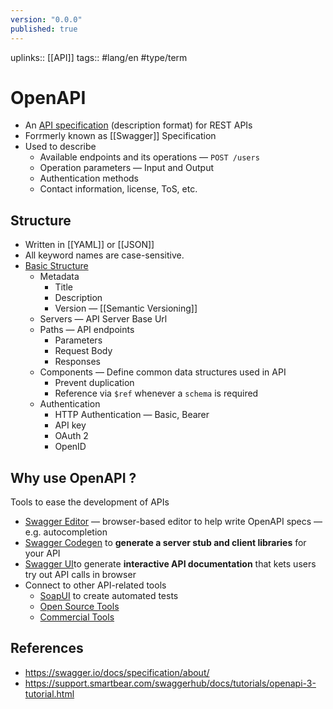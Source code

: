```yaml
---
version: "0.0.0"
published: true
---
```

uplinks:: [[API]]
tags:: #lang/en #type/term 
# OpenAPI
- An [API specification](https://github.com/OAI/OpenAPI-Specification) (description format) for REST APIs
- Forrmerly known as [[Swagger]] Specification
- Used to describe
	- Available endpoints and its operations — `POST /users`
	- Operation parameters — Input and Output
	- Authentication methods
	- Contact information, license, ToS, etc.

## Structure
- Written in [[YAML]] or [[JSON]]
- All keyword names are case-sensitive.
- [Basic Structure](https://swagger.io/docs/specification/basic-structure/)
	- Metadata
		- Title
		- Description
		- Version — [[Semantic Versioning]]
	- Servers — API Server Base Url
	- Paths — API endpoints
		- Parameters
		- Request Body
		- Responses
	- Components — Define common data structures used in API
		- Prevent duplication
		- Reference via `$ref` whenever a `schema` is required
	- Authentication
		- HTTP Authentication — Basic, Bearer
		- API key
		- OAuth 2
		- OpenID

## Why use OpenAPI ?
Tools to ease the development of APIs
- [Swagger Editor](https://editor.swagger.io/) — browser-based editor to help write OpenAPI specs — e.g. autocompletion
- [Swagger Codegen](https://github.com/swagger-api/swagger-codegen) to **generate a server stub and client libraries** for your API
- [Swagger UI](https://github.com/swagger-api/swagger-ui)to generate **interactive API documentation** that kets users try out API calls in browser
- Connect to other API-related tools
	- [SoapUI](https://soapui.org/) to create automated tests
	- [Open Source Tools](https://swagger.io/tools/open-source/open-source-integrations/)
	- [Commercial Tools](https://swagger.io/commercial-tools/)
## References
- https://swagger.io/docs/specification/about/
- https://support.smartbear.com/swaggerhub/docs/tutorials/openapi-3-tutorial.html



